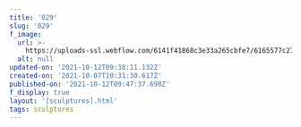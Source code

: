 ```yaml
---
title: '029'
slug: '029'
f_image:
  url: >-
    https://uploads-ssl.webflow.com/6141f41868c3e33a265cbfe7/6165577c279b9b7a83b39d14_029.jpg
  alt: null
updated-on: '2021-10-12T09:38:11.132Z'
created-on: '2021-10-07T10:31:30.617Z'
published-on: '2021-10-12T09:47:37.690Z'
f_display: true
layout: '[sculptures].html'
tags: sculptures
---
```



